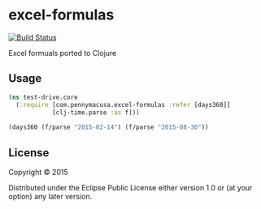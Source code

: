 # excel-formulas
[![Build Status](https://travis-ci.org/pennymac/excel-formulas.svg?branch=master)](https://travis-ci.org/pennymac/excel-formulas)

Excel formuals ported to Clojure

## Usage

``` clojure
(ns test-drive.core
  (:require [com.pennymacusa.excel-formulas :refer [days360]]
            [clj-time.parse :as f]))
  
(days360 (f/parse "2015-02-14") (f/parse "2015-08-30"))
```

## License

Copyright © 2015

Distributed under the Eclipse Public License either version 1.0 or (at
your option) any later version.
